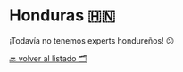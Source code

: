 # Honduras 🇭🇳

¡Todavía no tenemos experts hondureños! 😕


[🔙 volver al listado 🗂️](https://github.com/Villanuevand/google-experts-latam#readme)